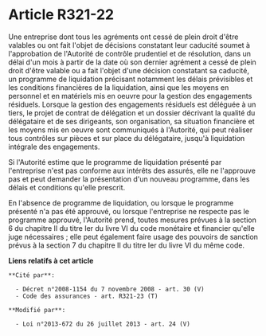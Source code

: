 # Article R321-22

Une entreprise dont tous les agréments ont cessé de plein droit d'être valables ou ont fait l'objet de décisions constatant
leur caducité soumet à l'approbation de l'Autorité de contrôle prudentiel et de résolution, dans un délai d'un mois à partir
de la date où son dernier agrément a cessé de plein droit d'être valable ou a fait l'objet d'une décision constatant sa
caducité, un programme de liquidation précisant notamment les délais prévisibles et les conditions financières de la
liquidation, ainsi que les moyens en personnel et en matériels mis en oeuvre pour la gestion des engagements résiduels.
Lorsque la gestion des engagements résiduels est déléguée à un tiers, le projet de contrat de délégation et un dossier
décrivant la qualité du délégataire et de ses dirigeants, son organisation, sa situation financière et les moyens mis en
oeuvre sont communiqués à l'Autorité, qui peut réaliser tous contrôles sur pièces et sur place du délégataire, jusqu'à
liquidation intégrale des engagements. 

Si l'Autorité estime que le programme de liquidation présenté par l'entreprise n'est pas conforme aux intérêts des assurés,
elle ne l'approuve pas et peut demander la présentation d'un nouveau programme, dans les délais et conditions qu'elle
prescrit. 

En l'absence de programme de liquidation, ou lorsque le programme présenté n'a pas été approuvé, ou lorsque l'entreprise ne
respecte pas le programme approuvé, l'Autorité prend, toutes mesures prévues à la section 6 du chapitre II du titre Ier du
livre VI du code monétaire et financier qu'elle juge nécessaires ; elle peut également faire usage des pouvoirs de sanction
prévus à la section 7 du chapitre II du titre Ier du livre VI du même code.

**Liens relatifs à cet article**

	**Cité par**:

	  - Décret n°2008-1154 du 7 novembre 2008 - art. 30 (V)
	  - Code des assurances - art. R321-23 (T)

	**Modifié par**:

	  - Loi n°2013-672 du 26 juillet 2013 - art. 24 (V)
